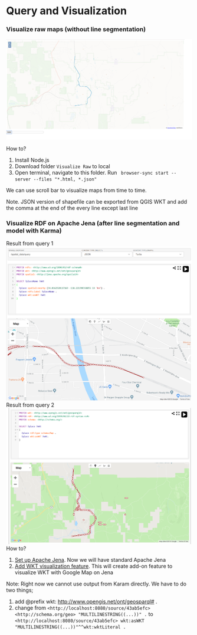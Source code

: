 # Query and Visualization 
### Visualize raw maps (without line segmentation)
![](https://github.com/usc-isi-i2/linked-maps/blob/master/0%20-%20Misc/photos/Untitled.png)

How to?
1. Install Node.js
2. Download folder ```Visualize Raw``` to local 
3. Open terminal, navigate to this folder. Run ``` browser-sync start --server --files "*.html, *.json"```

We can use scroll bar to visualize maps from time to time.

Note. JSON version of shapefile can be exported from QGIS WKT and add the comma at the end of the every  line except last line

### Visualize RDF on Apache Jena (after line segmentation and model with Karma)
Result from query 1
![](https://github.com/usc-isi-i2/linked-maps/blob/master/0%20-%20Misc/photos/jena_visualize.png)
Result from query 2
![](https://github.com/usc-isi-i2/linked-maps/blob/master/0%20-%20Misc/photos/jena_visulize_one_tripple.png)
How to?
1. [Set up Apache Jena](https://github.com/usc-isi-i2/linked-maps/tree/master/3%20-%20Query%20and%20Visualization%20(Jena)/Jena%20Setup). Now we will have standard Apache Jena
2. [Add WKT visualization feature](https://github.com/usc-isi-i2/linked-maps/tree/master/3%20-%20Query%20and%20Visualization%20(Jena)/Visualize%20RDF). This will create add-on feature to visualize WKT with Google Map on Jena

Note: Right now we cannot use output from Karam directly. We have to do two things;
1. add @prefix wkt: <http://www.opengis.net/ont/geosparql#> .
2. change from 
```<http://localhost:8080/source/43ab5efc> <http://schema.org/geo> "MULTILINESTRING((...))" .```
to 
```<http://localhost:8080/source/43ab5efc> wkt:asWKT "MULTILINESTRING((...))"^^wkt:wktLiteral .```
